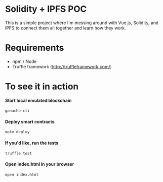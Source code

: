 # Solidity + IPFS POC
This is a simple project where I'm messing around with Vue.js, Solidity, and IPFS to connect them all together and learn how they work.

# Requirements
- npm / Node
- Truffle framework (http://truffleframework.com/)

# To see it in action

#### Start local emulated blockchain
`ganache-cli`

#### Deploy smart contracts
`make deploy`

#### If you'd like, run the tests
`truffle test`

#### Open index.html in your browser
`open index.html`
